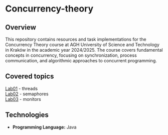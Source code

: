 # Concurrency-theory

## Overview

This repository contains resources and task implementations for the Concurrency Theory course at AGH University of Science and Technology in Kraków in the academic year 2024/2025. The course covers fundamental concepts in concurrency, focusing on synchronization, process communication, and algorithmic approaches to concurrent programming.

## Covered topics

[Lab01](/lab01/) - threads  
[Lab02](/lab02/) - semaphores  
[Lab03](/lab03/) - monitors  

## Technologies

- **Programming Language:** Java
